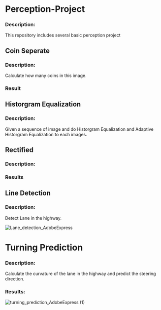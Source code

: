# Perception-Project
### Description:
This repository includes several basic perception project

## Coin Seperate
### Description:

Calculate how many coins in this image.
### Result

## Historgram Equalization
### Description:

Given a sequence of image and do Historgram Equalization and Adaptive Historgram Equalization to each images.

## Rectified 
### Description:
### Results

## Line Detection
### Description: 
Detect Lane in the highway.

![Lane_detection_AdobeExpress](https://user-images.githubusercontent.com/55338365/198093735-5015928b-d5dd-47e8-b88a-1b95e473738b.gif)


# Turning Prediction
### Description:
Calculate the curvature of the lane in the highway and predict the steering direction.
### Results:
![turning_prediction_AdobeExpress (1)](https://user-images.githubusercontent.com/55338365/198093383-3f7910b5-3a58-44ab-a66c-7409b0dbcc66.gif)














